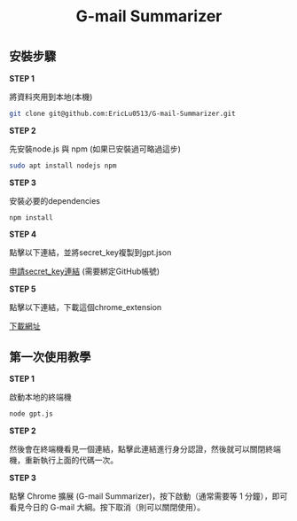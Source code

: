 <h1 align= "center">G-mail Summarizer<h1>

## 安裝步驟

**STEP 1**

將資料夾用到本地(本機)

```bash
git clone git@github.com:EricLu0513/G-mail-Summarizer.git
```

**STEP 2**

先安裝node.js 與 npm (如果已安裝過可略過這步)

```bash
sudo apt install nodejs npm
```
**STEP 3**

安裝必要的dependencies

```bash
npm install
```
**STEP 4**

點擊以下連結，並將secret_key複製到gpt.json

[申請secret_key連結](https://api.chatanywhere.org/v1/oauth/free/github/render) (需要綁定GitHub帳號)

**STEP 5**

點擊以下連結，下載這個chrome_extension

[下載網址]()
## 第一次使用教學

**STEP 1**

啟動本地的終端機

```bash
node gpt.js
```
**STEP 2**

然後會在終端機看見一個連結，點擊此連結進行身分認證，然後就可以關閉終端機，重新執行上面的代碼一次。

**STEP 3**

點擊 Chrome 擴展 (G-mail Summarizer)，按下啟動（通常需要等 1 分鐘），即可看見今日的 G-mail 大綱。按下取消（則可以關閉使用）。

















